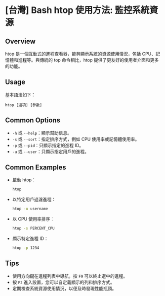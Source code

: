 # [台灣] Bash htop 使用方法: 監控系統資源

## Overview
htop 是一個互動式的進程查看器，能夠顯示系統的資源使用情況，包括 CPU、記憶體和進程等。與傳統的 top 命令相比，htop 提供了更友好的使用者介面和更多的功能。

## Usage
基本語法如下：
```
htop [選項] [參數]
```

## Common Options
- `-h` 或 `--help`：顯示幫助信息。
- `-s` 或 `--sort`：指定排序方式，例如 CPU 使用率或記憶體使用率。
- `-p` 或 `--pid`：只顯示指定的進程 ID。
- `-u` 或 `--user`：只顯示指定用戶的進程。

## Common Examples
- 啟動 htop：
  ```bash
  htop
  ```

- 以特定用戶過濾進程：
  ```bash
  htop -u username
  ```

- 以 CPU 使用率排序：
  ```bash
  htop -s PERCENT_CPU
  ```

- 顯示特定進程 ID：
  ```bash
  htop -p 1234
  ```

## Tips
- 使用方向鍵在進程列表中導航，按 `F9` 可以終止選中的進程。
- 按 `F2` 進入設置，您可以自定義顯示的列和排序方式。
- 定期檢查系統資源使用情況，以便及時發現性能瓶頸。